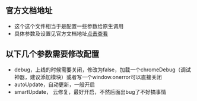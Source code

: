 官方文档地址
---
- 这个这个文件相当于是配置一些参数给原生调用
- 具体参数及设置见官方文档地址[点击查看](http://docs.apicloud.com/Dev-Guide/app-config-manual)

以下几个参数需要修改配置
---
- debug，上线的时候需要关闭，修改为false，加载一个chromeDebug（调试神器，建议添加模块）或者写一个window.onerror可以直接关闭
- autoUpdate，自动更新，一般开启
- smartUpdate， 云修复，最好开启，不然后面出bug了不好搞事情